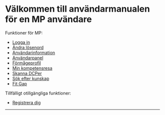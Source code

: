 Välkommen till användarmanualen för en MP användare
==============

Funktioner för MP:

- [Logga in](Logga_in.md)
- [Ändra lösenord](Andra_losenord.md)
- [Användarinformation](Anvandarinformation.md)
- [Användarpanel](Anvandarpanel.md)
- [Förmågeprofil](Frageformular.md)
- [Min kompetensresa](Min_kompetensresa.md)
- [Skanna DCPer](Skanna_DCPer.md)
- [Sök efter kunskap](Sok_efter_kunskap.md)
- [Fit Gap](Fit-gap.md)

Tillfälligt otillgängliga funktioner:

- [Registrera dig](Registrera_dig.md)

--------------------------------
